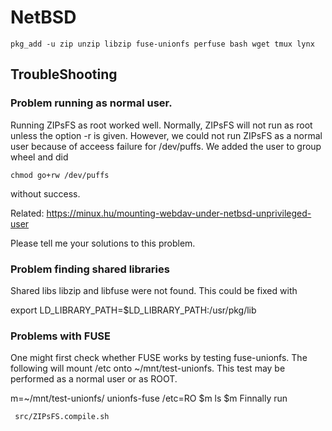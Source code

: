 # NetBSD

    pkg_add -u zip unzip libzip fuse-unionfs perfuse bash wget tmux lynx



## TroubleShooting

### Problem running as normal user.

Running ZIPsFS as root worked well.  Normally, ZIPsFS will not run as root unless the option -r is
given.  However, we could not run ZIPsFS as a normal user because of acceess failure for /dev/puffs.
We added the user to group wheel and did

    chmod go+rw /dev/puffs

without success.

Related:  https://minux.hu/mounting-webdav-under-netbsd-unprivileged-user

Please tell me your solutions to this problem.

### Problem finding shared libraries

Shared libs libzip and libfuse were not found.  This could be fixed with

   export LD_LIBRARY_PATH=$LD_LIBRARY_PATH:/usr/pkg/lib

### Problems with FUSE

One might first check whether FUSE works by testing  fuse-unionfs. The following will mount /etc onto ~/mnt/test-unionfs.
This test may be performed as a normal user or as ROOT.

   m=~/mnt/test-unionfs/
   unionfs-fuse /etc=RO $m
   ls $m
Finnally run

     src/ZIPsFS.compile.sh
